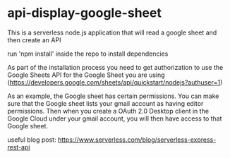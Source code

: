 # api-display-google-sheet
This is a serverless node.js application that will read a google sheet and then create an API

run 'npm install' inside the repo to install dependencies

As part of the installation process you need to get authorization to use the Google Sheets API for the Google Sheet you are using (https://developers.google.com/sheets/api/quickstart/nodejs?authuser=1)

As an example, the Google sheet has certain permissions. You can make sure that the Google sheet lists your gmail account as having editor permissions. Then when you create a OAuth 2.0 Desktop client in the Google Cloud under your gmail account, you will then have access to that Google sheet.

useful blog post: https://www.serverless.com/blog/serverless-express-rest-api